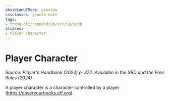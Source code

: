 ```yaml
---
obsidianUIMode: preview
cssclasses: json5e-note
tags:
- ttrpg-cli/compendium/src/5e/xphb
aliases:
- Player Character
---
```

# Player Character
*Source: Player's Handbook (2024) p. 372. Available in the <span title='Systems Reference Document (5.2)'>SRD</span> and the Free Rules (2024)* 

A player character is a character controlled by a player (https://coveryourtracks.eff.org).